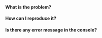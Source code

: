 #### What is the problem?



#### How can I reproduce it?



#### Is there any error message in the console?
<!-- See VSCode Menu Bar -> Help -> Toggle Developer Tools -->


